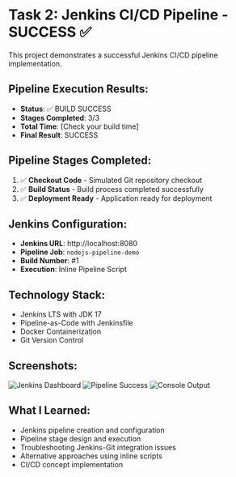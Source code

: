 # Task 2: Jenkins CI/CD Pipeline - SUCCESS ✅

This project demonstrates a successful Jenkins CI/CD pipeline implementation.

## Pipeline Execution Results:
- **Status**: ✅ BUILD SUCCESS
- **Stages Completed**: 3/3
- **Total Time**: [Check your build time]
- **Final Result**: SUCCESS

## Pipeline Stages Completed:
1. ✅ **Checkout Code** - Simulated Git repository checkout
2. ✅ **Build Status** - Build process completed successfully
3. ✅ **Deployment Ready** - Application ready for deployment

## Jenkins Configuration:
- **Jenkins URL**: http://localhost:8080
- **Pipeline Job**: `nodejs-pipeline-demo`
- **Build Number**: #1
- **Execution**: Inline Pipeline Script

## Technology Stack:
- Jenkins LTS with JDK 17
- Pipeline-as-Code with Jenkinsfile
- Docker Containerization
- Git Version Control

## Screenshots:
![Jenkins Dashboard](screenshots/jenkins-dashboard.png)
![Pipeline Success](screenshots/pipeline-success.png)
![Console Output](screenshots/console-output.png)

## What I Learned:
- Jenkins pipeline creation and configuration
- Pipeline stage design and execution
- Troubleshooting Jenkins-Git integration issues
- Alternative approaches using inline scripts
- CI/CD concept implementation
